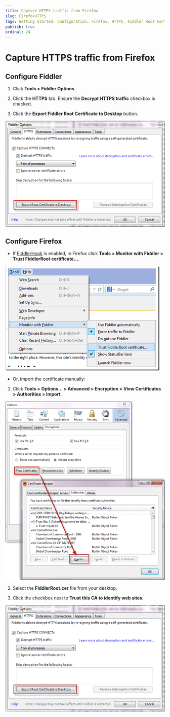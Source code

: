 ```yaml
---
title: Capture HTTPS traffic from Firefox
slug: FirefoxHTTPS
tags: Getting Started, Configuration, Firefox, HTTPS, Fiddler Root Certificate
publish: true
ordinal: 24
---
```


Capture HTTPS traffic from Firefox
==================================

Configure Fiddler 
-----------------

 1. Click **Tools > Fiddler Options**. 

 2. Click the **HTTPS** tab. Ensure the **Decrypt HTTPS traffic** checkbox is checked. 

 3. Click the **Export Fiddler Root Certificate to Desktop** button.
 
   ![Export Root Certificate to Desktop][3]

Configure Firefox
-----------------

+ If [FiddlerHook][1] is enabled, in Firefox click **Tools > Monitor with Fiddler > Trust FiddlerRoot certificate...**.

![FiddlerHook Menu Option][2]

+ Or, import the certificate manually:

 1. Click **Tools > Options... > Advanced > Encryption > View Certificates > Authorities > Import**. 

   ![Import Certificate][4]

 2. Select the **FiddlerRoot.cer** file from your desktop.

 3. Click the checkbox next to **Trust this CA to identify web sites.**

  ![Trust this CA to identify web sites][3]

[1]: ../../KnowledgeBase/FiddlerHook
[2]: ../../images/FirefoxHTTPS/TrustFiddlerRoot.png
[3]: ../../images/ConfigureBrowsers/ExportRootCertificateToDesktop.png
[4]: ../../images/ConfigureBrowsers/ImportCertificate.png
